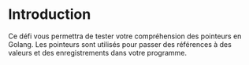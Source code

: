 # Introduction

Ce défi vous permettra de tester votre compréhension des pointeurs en Golang. Les pointeurs sont utilisés pour passer des références à des valeurs et des enregistrements dans votre programme.
